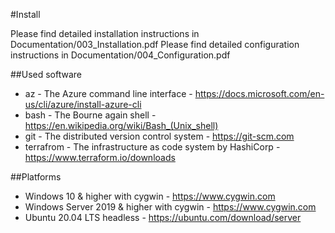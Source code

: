 #Install

Please find detailed installation instructions in Documentation/003_Installation.pdf
Please find detailed configuration instructions in Documentation/004_Configuration.pdf

##Used software

 + az        - The Azure command line interface				- https://docs.microsoft.com/en-us/cli/azure/install-azure-cli
 + bash      - The Bourne again shell					- https://en.wikipedia.org/wiki/Bash_(Unix_shell)
 + git       - The distributed version control system			- https://git-scm.com
 + terrafrom - The infrastructure as code system by HashiCorp 		- https://www.terraform.io/downloads

##Platforms

 + Windows 10 & higher with cygwin		- https://www.cygwin.com
 + Windows Server 2019 & higher with cygwin	- https://www.cygwin.com
 + Ubuntu  20.04 LTS headless			- https://ubuntu.com/download/server

